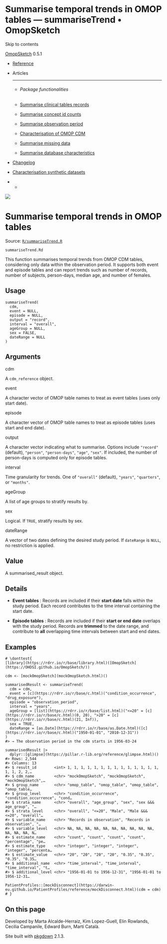 # Summarise temporal trends in OMOP tables — summariseTrend • OmopSketch

Skip to contents

[OmopSketch](../index.html) 0.5.1

  * [Reference](../reference/index.html)
  * Articles
    * * * *

    * ###### Package functionalities

    * [Summarise clinical tables records](../articles/summarise_clinical_tables_records.html)
    * [Summarise concept id counts](../articles/summarise_concept_id_counts.html)
    * [Summarise observation period](../articles/summarise_observation_period.html)
    * [Characterisation of OMOP CDM](../articles/characterisation.html)
    * [Summarise missing data](../articles/missing_data.html)
    * [Summarise database characteristics](../articles/database_characteristics.html)
  * [Changelog](../news/index.html)
  * [Characterisation synthetic datasets](https://dpa-pde-oxford.shinyapps.io/OmopSketchCharacterisation/)


  *   * [](https://github.com/OHDSI/OmopSketch/)



![](../logo.png)

# Summarise temporal trends in OMOP tables

Source: [`R/summariseTrend.R`](https://github.com/OHDSI/OmopSketch/blob/main/R/summariseTrend.R)

`summariseTrend.Rd`

This function summarises temporal trends from OMOP CDM tables, considering only data within the observation period. It supports both event and episode tables and can report trends such as number of records, number of subjects, person-days, median age, and number of females.

## Usage
    
    
    summariseTrend(
      cdm,
      event = NULL,
      episode = NULL,
      output = "record",
      interval = "overall",
      ageGroup = NULL,
      sex = FALSE,
      dateRange = NULL
    )

## Arguments

cdm
    

A `cdm_reference` object.

event
    

A character vector of OMOP table names to treat as event tables (uses only start date).

episode
    

A character vector of OMOP table names to treat as episode tables (uses start and end date).

output
    

A character vector indicating what to summarise. Options include `"record"` (default), `"person"`, `"person-days"`, `"age"`, `"sex"`. If included, the number of person-days is computed only for episode tables.

interval
    

Time granularity for trends. One of `"overall"` (default), `"years"`, `"quarters"`, or `"months"`.

ageGroup
    

A list of age groups to stratify results by.

sex
    

Logical. If `TRUE`, stratify results by sex.

dateRange
    

A vector of two dates defining the desired study period. If `dateRange` is `NULL`, no restriction is applied.

## Value

A summarised_result object.

## Details

  * **Event tables** : Records are included if their **start date** falls within the study period. Each record contributes to the time interval containing the start date.

  * **Episode tables** : Records are included if their **start or end date** overlaps with the study period. Records are **trimmed** to the date range, and contribute to **all** overlapping time intervals between start and end dates.




## Examples
    
    
    # \donttest{
    [library](https://rdrr.io/r/base/library.html)([OmopSketch](https://OHDSI.github.io/OmopSketch/))
    
    cdm <- [mockOmopSketch](mockOmopSketch.html)()
    
    summarisedResult <- summariseTrend(
      cdm = cdm,
      event = [c](https://rdrr.io/r/base/c.html)("condition_occurrence", "drug_exposure"),
      episode = "observation_period",
      interval = "years",
      ageGroup = [list](https://rdrr.io/r/base/list.html)("<=20" = [c](https://rdrr.io/r/base/c.html)(0, 20), ">20" = [c](https://rdrr.io/r/base/c.html)(21, Inf)),
      sex = TRUE,
      dateRange = [as.Date](https://rdrr.io/r/base/as.Date.html)([c](https://rdrr.io/r/base/c.html)("1950-01-01", "2010-12-31"))
    )
    #> → The observation period in the cdm starts in 1956-03-24
    
    summarisedResult |>
      dplyr::[glimpse](https://pillar.r-lib.org/reference/glimpse.html)()
    #> Rows: 2,544
    #> Columns: 13
    #> $ result_id        <int> 1, 1, 1, 1, 1, 1, 1, 1, 1, 1, 1, 1, 1, 1, 1, 1, 2, 2,…
    #> $ cdm_name         <chr> "mockOmopSketch", "mockOmopSketch", "mockOmopSketch",…
    #> $ group_name       <chr> "omop_table", "omop_table", "omop_table", "omop_table…
    #> $ group_level      <chr> "condition_occurrence", "condition_occurrence", "cond…
    #> $ strata_name      <chr> "overall", "age_group", "sex", "sex &&& age_group", "…
    #> $ strata_level     <chr> "overall", "<=20", "Male", "Male &&& <=20", "overall"…
    #> $ variable_name    <chr> "Records in observation", "Records in observation", "…
    #> $ variable_level   <chr> NA, NA, NA, NA, NA, NA, NA, NA, NA, NA, NA, NA, NA, N…
    #> $ estimate_name    <chr> "count", "count", "count", "count", "percentage", "pe…
    #> $ estimate_type    <chr> "integer", "integer", "integer", "integer", "percenta…
    #> $ estimate_value   <chr> "20", "20", "20", "20", "0.35", "0.35", "0.35", "0.35…
    #> $ additional_name  <chr> "time_interval", "time_interval", "time_interval", "t…
    #> $ additional_level <chr> "1956-01-01 to 1956-12-31", "1956-01-01 to 1956-12-31…
    
    PatientProfiles::[mockDisconnect](https://darwin-eu.github.io/PatientProfiles/reference/mockDisconnect.html)(cdm = cdm)
    # }
    

## On this page

Developed by Marta Alcalde-Herraiz, Kim Lopez-Guell, Elin Rowlands, Cecilia Campanile, Edward Burn, Martí Català.

Site built with [pkgdown](https://pkgdown.r-lib.org/) 2.1.3.
